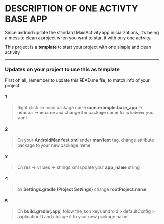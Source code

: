 # DESCRIPTION OF ONE ACTIVTY BASE APP

Since android update the standard MainActivity app inicializations, it's being a mess to clean a project when you want to start it with only one activity.

This project is a **template** to start your project with one simple and clean activity


---

### Updates on your project to use this as **template**

First off all, remember to update this READ.me file, to match info of your project

#### 1
> Right click on main package name **com.example.base_app** -> refactor -> rename and change the package name for whatever you want

#### 2
> On your **AndroidManifest.xml** under **manifest** tag, change attribute package to your new package name

#### 3
> On res -> values -> strings.xml update your **app_name** string

#### 4
> on **Settings.gradle (Project Settings)** change **rootProject.name**

#### 5
> On **build.gradle(:app)** folow the json keys android > defaultConfig > applicationId and change it to your new package name


